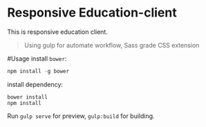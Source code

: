 # Responsive Education-client
This is responsive education client.
>Using gulp for automate workflow, Sass grade CSS extension

#Usage
install `bower`:
```javascript
npm install -g bower
```

install dependency:
```
bower install
npm install
```

Run `gulp serve` for preview, `gulp:build` for building.
